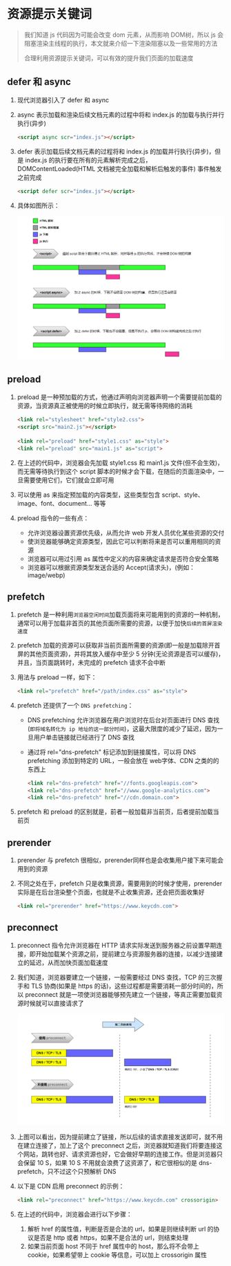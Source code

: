 # 资源提示关键词

> 我们知道 js 代码因为可能会改变 dom 元素，从而影响 DOM树，所以 js 会阻塞渲染主线程的执行，本文就来介绍一下渲染阻塞以及一些常用的方法
>
> 合理利用资源提示关键词，可以有效的提升我们页面的加载速度

## defer 和 async

1. 现代浏览器引入了 defer 和 async

2. async 表示加载和渲染后续文档元素的过程中将和 index.js 的加载与执行并行执行(异步)

   ~~~html
   <script async scr="index.js"></script>
   ~~~

3. defer 表示加载后续文档元素的过程将和 index.js 的加载并行执行(异步)，但是 index.js 的执行要在所有的元素解析完成之后， DOMContentLoaded(HTML 文档被完全加载和解析后触发的事件) 事件触发之前完成

   ~~~html
   <script defer scr="index.js"></script>
   ~~~

4. 具体如图所示：

   ![image-20230901121801502](资源提示关键词.assets/image-20230901121801502.png)

## preload

1. preload 是一种预加载的方式，他通过声明向浏览器声明一个需要提前加载的资源，当资源真正被使用的时候立即执行，就无需等待网络的消耗

   ~~~html
   <link rel="stylesheet" href="style2.css">
   <script src="main2.js"></script>
   
   <link rel="preload" href="style1.css" as="style">
   <link rel="preload" src="main1.js" as="script">
   ~~~

2. 在上述的代码中，浏览器会先加载 style1.css 和 main1.js 文件(但不会生效)，而无需等待执行到这个 script 脚本的时候才会下载，在随后的页面渲染中，一旦需要使用它们，它们就会立即可用

3. 可以使用 as 来指定预加载的内容类型，这些类型包含 script、style、image、font、document... 等等

4. preload 指令的一些有点：

   - 允许浏览器设置资源优先级，从而允许 web 开发人员优化某些资源的交付
   - 使浏览器能够确定资源类型，因此它可以判断将来是否可以重用相同的资源
   - 浏览器可以用过引用 as 属性中定义的内容来确定请求是否符合安全策略
   - 浏览器可以根据资源类型发送合适的 Accept(请求头)，(例如：image/webp)

## prefetch

1. prefetch 是一种利用`浏览器空闲时间`加载页面将来可能用到的资源的一种机制，通常可以用于加载非首页的其他页面所需要的资源，以便于加快`后续的首屏渲染速度`

2. prefetch 加载的资源可以获取非当前页面所需要的资源(即一般是加载除开首屏的其他页面资源)，并将其放入缓存中至少 5 分钟(无论资源是否可以缓存)，并且，当页面跳转时，未完成的 prefetch 请求不会中断

3. 用法与 preload 一样，如下：

   ~~~html
   <link rel="prefetch" href="/path/index.css" as="style">
   ~~~

4. prefetch 还提供了一个 `DNS prefetching`：

   - DNS prefetching 允许浏览器在用户浏览时在后台对页面进行 DNS 查找(`即将域名转化为 ip 地址的这一部分时间`)，这最大限度的减少了延迟，因为一旦用户单击链接就已经进行了 DNS 查找

   - 通过将 rel="dns-prefetch" 标记添加到链接属性，可以将 DNS prefetching 添加到特定的 URL，一般会放在 web字体、CDN 之类的的东西上

     ~~~html
     <link rel="dns-prefetch" href="//fonts.googleapis.com">
     <link rel="dns-prefetch" href="//www.google-analytics.com">
     <link rel="dns-prefetch" href="//cdn.domain.com">
     ~~~

5. prefetch 和 preload 的区别就是，前者一般加载非当前页，后者提前加载当前页

## prerender

1. prerender 与 prefetch 很相似，prerender同样也是会收集用户接下来可能会用到的资源

2. 不同之处在于，prefetch 只是收集资源，需要用到的时候才使用，prerender 实际是在后台渲染整个页面，也就是不止收集资源，还会把页面收集好

   ~~~html
   <link rel="prerender" href="https://www.keycdn.com">
   ~~~

## preconnect

1. preconnect 指令允许浏览器在 HTTP 请求实际发送到服务器之前设置早期连接，即开始加载某个资源之前，提前建立与资源服务器的连接，以减少连接建立的延迟，从而加快页面加载速度

2. 我们知道，浏览器要建立一个链接，一般需要经过 DNS 查找，TCP 的三次握手和 TLS 协商(如果是 https 的话)，这些过程都是需要消耗一部分时间的，所以 preconnect 就是一项使浏览器能够预先建立一个链接，等真正需要加载资源时候就可以直接请求了

   ![image-20230901180042362](资源提示关键词.assets/image-20230901180042362.png)

3. 上图可以看出，因为提前建立了链接，所以后续的请求直接发送即可，就不用在建立连接了，加上了这个 preconnect 之后，浏览器就知道我们将要连接这个网站，跳转也好、请求资源也好，它会做好早期的连接工作。但是浏览器只会保留 10 S，如果 10 S 不用就会浪费了这资源了，和它很相似的是 dns-prefetch，只不过这个只预解析 DNS

4. 以下是 CDN 启用 preconnect 的示例：

   ~~~html
   <link rel="preconnect" href="https://www.keycdn.com" crossorigin>
   ~~~

5. 在上述的代码中，浏览器会进行以下步骤：

   1. 解析 href 的属性值，判断是否是合法的 url，如果是则继续判断 url 的协议是否是 http 或者 https，如果不是合法的 url，则结束处理
   2. 如果当前页面 host 不同于 href 属性中的 host，那么将不会带上 cookie，如果希望带上 cookie 等信息，可以加上 crossorigin 属性

   

